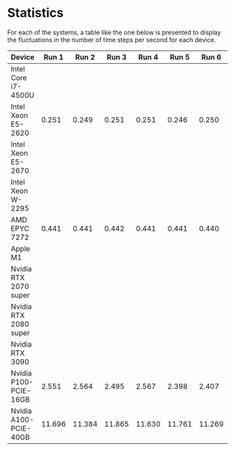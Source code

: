 # Statistics

For each of the systems, a table like the one below is presented to display the fluctuations in the number of time steps per second for each device.


| Device                | Run 1 | Run 2 | Run 3 | Run 4 | Run 5 | Run 6 | Run 7 | Run 8 | Run 9 | Run 10 | Avg.  |
|-----------------------|-------|-------|-------|-------|-------|-------|-------|-------|-------|--------|-------|
| Intel Core i7-4500U   |
| Intel Xeon E5-2620    | 0.251 | 0.249 | 0.251 | 0.251 | 0.246 | 0.250 | 0.251 | 0.251 | 0.251 | 0.251 | 
| Intel Xeon E5-2670    |
| Intel Xeon W-2295     |
| AMD EPYC 7272         | 0.441 | 0.441 | 0.442 | 0.441 | 0.441 | 0.440 | 0.440 | 0.441 | 0.441 | 0.441 | 
| Apple M1              |
| Nvidia RTX 2070 super |
| Nvidia RTX 2080 super | 
| Nvidia RTX 3090       |
| Nvidia P100-PCIE-16GB | 2.551 | 2.564 | 2.495 | 2.567 | 2.398 | 2.407 | 2.432 | 2.445 | 2.496 | 2.516 | 
| Nvidia A100-PCIE-40GB | 11.696 | 11.384 | 11.865 | 11.630 | 11.761 | 11.269 | 11.627 | 11.609 | 11.680 | 11.845 | 
